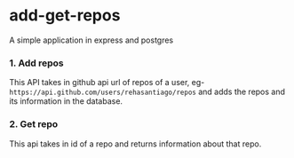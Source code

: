 # add-get-repos
A simple application in express and postgres<br/>

### 1. Add repos <br/>
This API takes in github api url of repos of a user, eg-`https://api.github.com/users/rehasantiago/repos` and adds the repos and its information in the database.

### 2. Get repo <br/>
This api takes in id of a repo and returns information about that repo.
